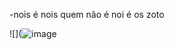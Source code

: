 -nois é nois  quem não é noi é os zoto





![](![image](https://github.com/luizindamonareta/luizindamonareta/assets/173297731/600c9439-8f7f-4fcd-8ca6-def5c43a3581)
